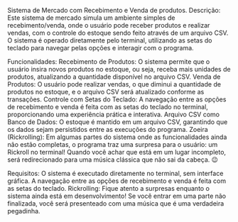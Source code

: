 Sistema de Mercado com Recebimento e Venda de produtos.
Descrição: Este sistema de mercado simula um ambiente simples de recebimento/venda, onde o usuário pode receber produtos e realizar vendas, com o controle do estoque sendo feito através de um arquivo CSV. 
O sistema é operado diretamente pelo terminal, utilizando as setas do teclado para navegar pelas opções e interagir com o programa.

Funcionalidades:
Recebimento de Produtos: O sistema permite que o usuário insira novos produtos no estoque, ou seja, receba mais unidades de produtos, atualizando a quantidade disponível no arquivo CSV.
Venda de Produtos: O usuário pode realizar vendas, o que diminui a quantidade de produtos no estoque, e o arquivo CSV será atualizado conforme as transações.
Controle com Setas do Teclado: A navegação entre as opções de recebimento e venda é feita com as setas do teclado no terminal, proporcionando uma experiência prática e interativa.
Arquivo CSV como Banco de Dados: O estoque é mantido em um arquivo CSV, garantindo que os dados sejam persistidos entre as execuções do programa.
Zoeira (Rickrolling): Em algumas partes do sistema onde as funcionalidades ainda não estão completas, o programa traz uma surpresa para o usuário: um Rickroll no terminal! Quando você achar que está em um lugar incompleto, será redirecionado para uma música clássica que não sai da cabeça. 😉

Requisitos:
O sistema é executado diretamente no terminal, sem interface gráfica.
A navegação entre as opções de recebimento e venda é feita com as setas do teclado.
Rickrolling: Fique atento a surpresas enquanto o sistema ainda está em desenvolvimento! Se você entrar em uma parte não finalizada, você será presenteado com uma música que é uma verdadeira pegadinha.
